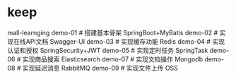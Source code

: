 # keep
mall-learnging
demo-01	# 搭建基本骨架 SpringBoot+MyBatis
demo-02 # 实现在线API文档 Swagger-UI
demo-03 # 实现缓存功能 Redis
demo-04 # 实现认证和授权 SpringSecurity+JWT
demo-05 # 实现定时任务 SpringTask
demo-06 # 实现商品搜索 Elasticsearch
demo-07 # 实现文档操作 Mongodb
demo-08 # 实现延迟消息 RabbitMQ
demo-09 # 实现文件上传 OSS